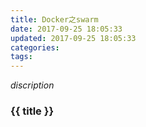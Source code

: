 ```yaml
---
title: Docker之swarm
date: 2017-09-25 18:05:33
updated: 2017-09-25 18:05:33
categories:
tags:
---
```


*discription*

### {{ title }}
